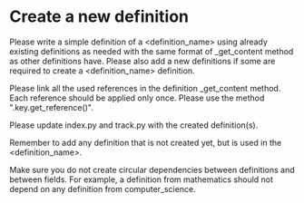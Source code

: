 # Create a new definition

Please write a simple definition of a <definition_name> 
using already existing definitions as needed with the same format of 
_get_content method as other definitions have. 
Please also add a new definitions if some are required to create a 
<definition_name> definition.

Please link all the used references in the definition _get_content method.
Each reference should be applied only once. Please use the method ".key.get_reference()".

Please update index.py and track.py with the created definition(s).

Remember to add any definition that is not created yet, but is used in the <definition_name>.

Make sure you do not create circular dependencies between definitions and between fields. 
For example, a definition from mathematics should not depend on any definition from computer_science.
